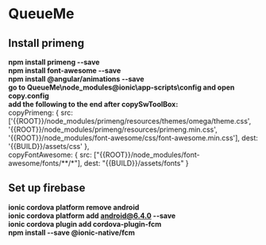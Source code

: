 # QueueMe

## Install primeng
**npm install primeng --save** <br/>
**npm install font-awesome --save** <br/>
**npm install @angular/animations --save** <br/>
**go to QueueMe\node_modules\@ionic\app-scripts\config and open copy.config** <br/>
**add the following to the end after copySwToolBox:** <br/>
copyPrimeng: {
    src: ['{{ROOT}}/node_modules/primeng/resources/themes/omega/theme.css', '{{ROOT}}/node_modules/primeng/resources/primeng.min.css', '{{ROOT}}/node_modules/font-awesome/css/font-awesome.min.css'],
    dest: '{{BUILD}}/assets/css'
  }, <br/>
copyFontAwesome: {
    src: ["{{ROOT}}/node_modules/font-awesome/fonts/**/*"],
    dest: "{{BUILD}}/assets/fonts"
  }


## Set up firebase
**ionic cordova platform remove android** <br/>
**ionic cordova platform add android@6.4.0 --save** <br/>
**ionic cordova plugin add cordova-plugin-fcm** <br/>
**npm install --save @ionic-native/fcm** <br/>
